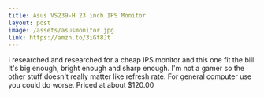 ```yaml
---
title: Asus VS239-H 23 inch IPS Monitor
layout: post
image: /assets/asusmonitor.jpg
link: https://amzn.to/3iGt8Jt
---
```


I researched and researched for a cheap IPS monitor and this one fit the bill. It's big enough, bright enough and sharp enough. I'm not a gamer so the other stuff doesn't really matter like refresh rate. For general computer use you could do worse. Priced at about $120.00


